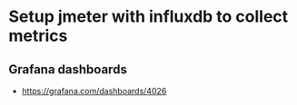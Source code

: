 # Setup jmeter with influxdb to collect metrics

## Grafana dashboards
- https://grafana.com/dashboards/4026
